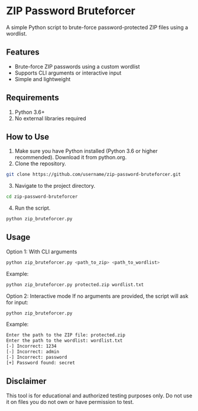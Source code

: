 # ZIP Password Bruteforcer
A simple Python script to brute-force password-protected ZIP files using a wordlist.


## Features
- Brute-force ZIP passwords using a custom wordlist
- Supports CLI arguments or interactive input
- Simple and lightweight

## Requirements
1. Python 3.6+
2. No external libraries required

## How to Use
1. Make sure you have Python installed (Python 3.6 or higher recommended). Download it from python.org.
2. Clone the repository.
```bash
git clone https://github.com/username/zip-password-bruteforcer.git
```

3. Navigate to the project directory.
```bash
cd zip-password-bruteforcer
```

4. Run the script.
```bash
python zip_bruteforcer.py
```

## Usage
Option 1: With CLI arguments
```bash
python zip_bruteforcer.py <path_to_zip> <path_to_wordlist>
```
Example:
```bash
python zip_bruteforcer.py protected.zip wordlist.txt
```

Option 2: Interactive mode
If no arguments are provided, the script will ask for input:
```bash
python zip_bruteforcer.py
```
Example:
```bash
Enter the path to the ZIP file: protected.zip
Enter the path to the wordlist: wordlist.txt
[-] Incorrect: 1234
[-] Incorrect: admin
[-] Incorrect: password
[+] Password found: secret
```

## Disclaimer
This tool is for educational and authorized testing purposes only.
Do not use it on files you do not own or have permission to test.
